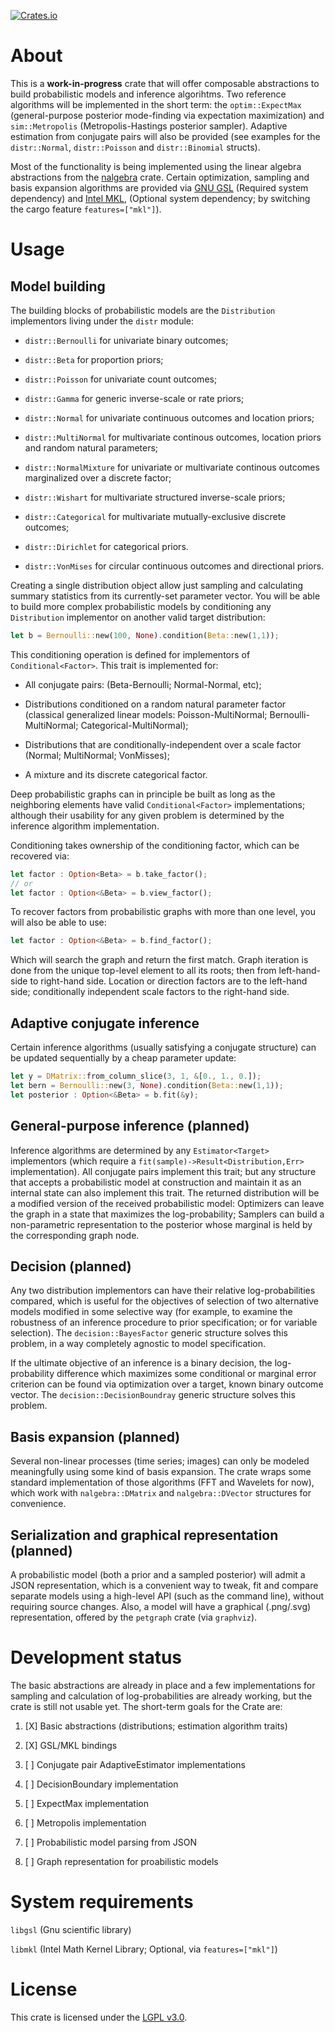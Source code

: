 [![Crates.io](https://img.shields.io/crates/v/bayes?style=flat-square)](https://crates.io/crates/bayes)

# About

This is a **work-in-progress** crate that will offer composable abstractions to build probabilistic models and inference algorihtms. Two reference algorithms will be implemented in the short term: the `optim::ExpectMax` (general-purpose posterior mode-finding via expectation maximization) and `sim::Metropolis` (Metropolis-Hastings posterior sampler). Adaptive estimation from conjugate pairs will also be provided (see examples for the `distr::Normal`, `distr::Poisson` and `distr::Binomial` structs). 

Most of the functionality is being implemented using the linear algebra abstractions from the [nalgebra](https://crates.io/crates/nalgebra) crate. Certain optimization, sampling and basis expansion algorithms are provided via [GNU GSL](https://www.gnu.org/software/gsl/doc/html/intro.html) (Required system dependency) and [Intel MKL](https://software.intel.com/content/www/us/en/develop/tools/math-kernel-library.html), (Optional system dependency; by switching the cargo feature `features=["mkl"]`).

# Usage

## Model building

The building blocks of probabilistic models are the `Distribution` implementors living under the `distr` module:

- `distr::Bernoulli` for univariate binary outcomes;

- `distr::Beta` for proportion priors;

- `distr::Poisson` for univariate count outcomes;

- `distr::Gamma` for generic inverse-scale or rate priors;

- `distr::Normal` for univariate continuous outcomes and location priors;

- `distr::MultiNormal` for multivariate continous outcomes, location priors and random natural parameters;

- `distr::NormalMixture` for univariate or multivariate continous outcomes marginalized over a discrete factor;

- `distr::Wishart` for multivariate structured inverse-scale priors;

- `distr::Categorical` for multivariate mutually-exclusive discrete outcomes;

- `distr::Dirichlet` for categorical priors.

- `distr::VonMises` for circular continuous outcomes and directional priors.

Creating a single distribution object allow just sampling and calculating summary statistics from its currently-set parameter vector. You will be able to build more complex probabilistic models by conditioning any `Distribution` implementor on another valid target distribution:

```rust
let b = Bernoulli::new(100, None).condition(Beta::new(1,1));
```

This conditioning operation is defined for implementors of `Conditional<Factor>`. This trait is implemented for:

- All conjugate pairs: (Beta-Bernoulli; Normal-Normal, etc);

- Distributions conditioned on a random natural parameter factor (classical generalized linear models: Poisson-MultiNormal; Bernoulli-MultiNormal; Categorical-MultiNormal);

- Distributions that are conditionally-independent over a scale factor (Normal; MultiNormal; VonMisses);

- A mixture and its discrete categorical factor.

Deep probabilistic graphs can in principle be built as long as the neighboring elements have valid `Conditional<Factor>` implementations; although their usability for any given problem is determined by the inference algorithm implementation.

Conditioning takes ownership of the conditioning factor, which can be recovered via:

```rust
let factor : Option<Beta> = b.take_factor();
// or
let factor : Option<&Beta> = b.view_factor();
```

To recover factors from probabilistic graphs with more than one level, you will also be able to use:

```rust
let factor : Option<&Beta> = b.find_factor();
```

Which will search the graph and return the first match. Graph iteration is done from the unique top-level element to all its roots; then from left-hand-side to right-hand side. Location or direction factors are to the left-hand side; conditionally independent scale factors to the right-hand side.

## Adaptive conjugate inference

Certain inference algorithms (usually satisfying a conjugate structure) can be updated sequentially by a cheap parameter update:

```rust
let y = DMatrix::from_column_slice(3, 1, &[0., 1., 0.]);
let bern = Bernoulli::new(3, None).condition(Beta::new(1,1));
let posterior : Option<&Beta> = b.fit(&y);
```

## General-purpose inference (planned)

Inference algorithms are determined by any `Estimator<Target>` implementors (which require a `fit(sample)->Result<Distribution,Err>` implementation). All conjugate pairs implement this trait; but any structure that accepts a probabilistic model at construction and maintain it as an internal state can also implement this trait. The returned distribution will be a modified version of the  received probabilistic model: Optimizers can leave the graph in a state that maximizes the log-probability; Samplers can build a non-parametric representation to the posterior whose marginal is held by the corresponding graph node.

## Decision (planned)

Any two distribution implementors can have their relative log-probabilities compared, which is useful for the objectives of selection of two alternative models modified in some selective way (for example, to examine the robustness of an inference procedure to prior specification; or for variable selection). The `decision::BayesFactor` generic structure solves this problem, in a way completely agnostic to model specification. 

If the ultimate objective of an inference is a binary decision, the log-probability difference which maximizes some conditional or marginal error criterion can be found via optimization over a target, known binary outcome vector. The `decision::DecisionBoundray` generic structure solves this problem.

## Basis expansion (planned)

Several non-linear processes (time series; images) can only be modeled meaningfully using some kind of basis expansion. The crate wraps some standard implementation of those algorithms (FFT and Wavelets for now), which work with `nalgebra::DMatrix` and `nalgebra::DVector` structures for convenience.

## Serialization and graphical representation (planned)

A probabilistic model (both a prior and a sampled posterior) will admit a JSON representation, which is a convenient way to tweak, fit and compare separate models using a high-level API (such as the command line), without requiring source changes. Also, a model will have a graphical (.png/.svg) representation, offered by the `petgraph` crate (via `graphviz`).

# Development status

The basic abstractions are already in place and a few implementations for sampling and calculation of log-probabilities are already working, but the crate is still not usable yet. The short-term goals for the Crate are:

1. [X] Basic abstractions (distributions; estimation algorithm traits)

2. [X] GSL/MKL bindings

3. [ ] Conjugate pair AdaptiveEstimator implementations

4. [ ] DecisionBoundary implementation

5. [ ] ExpectMax implementation

6. [ ] Metropolis implementation 

7. [ ] Probabilistic model parsing from JSON

8. [ ] Graph representation for proabilistic models

# System requirements

`libgsl` (Gnu scientific library)

`libmkl` (Intel Math Kernel Library; Optional, via `features=["mkl"]`)

# License

This crate is licensed under the [LGPL v3.0](https://www.gnu.org/licenses/lgpl-3.0.en.html).


